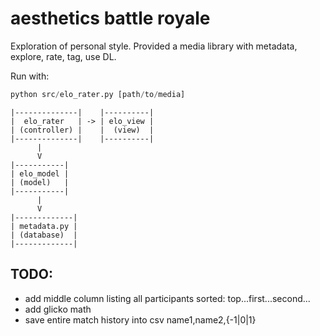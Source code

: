 # aesthetics battle royale

Exploration of personal style. Provided a media library with metadata, explore, rate, tag, use DL.

Run with:
```py
python src/elo_rater.py [path/to/media]
```

```
|--------------|    |----------|
|  elo_rater   | -> | elo_view |
| (controller) |    |  (view)  |
|--------------|    |----------|
      |
      V
|-----------|
| elo_model |
| (model)   |
|-----------|
      |
      V
|-------------|
| metadata.py |
| (database)  |
|-------------|
```

## TODO:
- add middle column listing all participants sorted: top...first...second...
- add glicko math
- save entire match history into csv  name1,name2,{-1|0|1}

